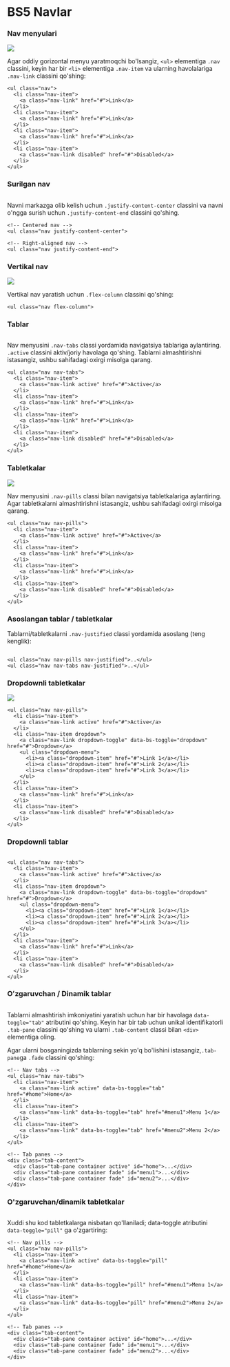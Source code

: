 # BS5 Navlar

### Nav menyulari

![](<../../.gitbook/assets/image (732).png>)

Agar oddiy gorizontal menyu yaratmoqchi bo'lsangiz, `<ul>` elementiga `.nav` classini, keyin har bir `<li>` elementiga  `.nav-item` va ularning havolalariga `.nav-link` classini qo'shing:

```
<ul class="nav">
  <li class="nav-item">
    <a class="nav-link" href="#">Link</a>
  </li>
  <li class="nav-item">
    <a class="nav-link" href="#">Link</a>
  </li>
  <li class="nav-item">
    <a class="nav-link" href="#">Link</a>
  </li>
  <li class="nav-item">
    <a class="nav-link disabled" href="#">Disabled</a>
  </li>
</ul>
```

### Surilgan nav

<figure><img src="../../.gitbook/assets/image (693).png" alt=""><figcaption></figcaption></figure>

Navni markazga olib kelish uchun `.justify-content-center` classini va navni o'ngga surish uchun `.justify-content-end` classini qo'shing.

```
<!-- Centered nav -->
<ul class="nav justify-content-center">

<!-- Right-aligned nav -->
<ul class="nav justify-content-end">
```

### Vertikal nav

![](<../../.gitbook/assets/image (663).png>)

Vertikal nav yaratish uchun `.flex-column` classini qo'shing:

```
<ul class="nav flex-column">
```

### Tablar

<figure><img src="../../.gitbook/assets/image (558).png" alt=""><figcaption></figcaption></figure>

Nav menyusini `.nav-tabs` classi yordamida navigatsiya tablariga aylantiring. `.active` classini aktiv/joriy havolaga qo'shing. Tablarni almashtirishni istasangiz, ushbu sahifadagi oxirgi misolga qarang.

```
<ul class="nav nav-tabs">
  <li class="nav-item">
    <a class="nav-link active" href="#">Active</a>
  </li>
  <li class="nav-item">
    <a class="nav-link" href="#">Link</a>
  </li>
  <li class="nav-item">
    <a class="nav-link" href="#">Link</a>
  </li>
  <li class="nav-item">
    <a class="nav-link disabled" href="#">Disabled</a>
  </li>
</ul>
```

### Tabletkalar

![](<../../.gitbook/assets/image (671).png>)

Nav menyusini `.nav-pills` classi bilan navigatsiya tabletkalariga aylantiring. Agar tabletkalarni almashtirishni istasangiz, ushbu sahifadagi oxirgi misolga qarang.

```
<ul class="nav nav-pills">
  <li class="nav-item">
    <a class="nav-link active" href="#">Active</a>
  </li>
  <li class="nav-item">
    <a class="nav-link" href="#">Link</a>
  </li>
  <li class="nav-item">
    <a class="nav-link" href="#">Link</a>
  </li>
  <li class="nav-item">
    <a class="nav-link disabled" href="#">Disabled</a>
  </li>
</ul>
```

### Asoslangan tablar / tabletkalar

Tablarni/tabletkalarni `.nav-justified` classi yordamida asoslang (teng kenglik):

<figure><img src="../../.gitbook/assets/image (542).png" alt=""><figcaption></figcaption></figure>

```
<ul class="nav nav-pills nav-justified">..</ul>
<ul class="nav nav-tabs nav-justified">..</ul>
```

### Dropdownli tabletkalar

![](<../../.gitbook/assets/image (727).png>)

```
<ul class="nav nav-pills">
  <li class="nav-item">
    <a class="nav-link active" href="#">Active</a>
  </li>
  <li class="nav-item dropdown">
    <a class="nav-link dropdown-toggle" data-bs-toggle="dropdown" href="#">Dropdown</a>
    <ul class="dropdown-menu">
      <li><a class="dropdown-item" href="#">Link 1</a></li>
      <li><a class="dropdown-item" href="#">Link 2</a></li>
      <li><a class="dropdown-item" href="#">Link 3</a></li>
    </ul>
  </li>
  <li class="nav-item">
    <a class="nav-link" href="#">Link</a>
  </li>
  <li class="nav-item">
    <a class="nav-link disabled" href="#">Disabled</a>
  </li>
</ul>
```

### Dropdownli tablar

<figure><img src="../../.gitbook/assets/image (668).png" alt=""><figcaption></figcaption></figure>

```
<ul class="nav nav-tabs">
  <li class="nav-item">
    <a class="nav-link active" href="#">Active</a>
  </li>
  <li class="nav-item dropdown">
    <a class="nav-link dropdown-toggle" data-bs-toggle="dropdown" href="#">Dropdown</a>
    <ul class="dropdown-menu">
      <li><a class="dropdown-item" href="#">Link 1</a></li>
      <li><a class="dropdown-item" href="#">Link 2</a></li>
      <li><a class="dropdown-item" href="#">Link 3</a></li>
    </ul>
  </li>
  <li class="nav-item">
    <a class="nav-link" href="#">Link</a>
  </li>
  <li class="nav-item">
    <a class="nav-link disabled" href="#">Disabled</a>
  </li>
</ul>
```

### Oʻzgaruvchan / Dinamik tablar

<figure><img src="../../.gitbook/assets/image (729).png" alt=""><figcaption></figcaption></figure>

Tablarni almashtirish imkoniyatini yaratish uchun har bir havolaga `data-toggle="tab"` atributini qo'shing. Keyin har bir tab uchun unikal identifikatorli `.tab-pane` classini qo'shing va ularni `.tab-content` classi bilan `<div>` elementiga oling.

Agar ularni bosganingizda tablarning sekin yo'q bo'lishini istasangiz,`.tab-pane`ga `.fade` classini  qoʻshing:

```
<!-- Nav tabs -->
<ul class="nav nav-tabs">
  <li class="nav-item">
    <a class="nav-link active" data-bs-toggle="tab" href="#home">Home</a>
  </li>
  <li class="nav-item">
    <a class="nav-link" data-bs-toggle="tab" href="#menu1">Menu 1</a>
  </li>
  <li class="nav-item">
    <a class="nav-link" data-bs-toggle="tab" href="#menu2">Menu 2</a>
  </li>
</ul>

<!-- Tab panes -->
<div class="tab-content">
  <div class="tab-pane container active" id="home">...</div>
  <div class="tab-pane container fade" id="menu1">...</div>
  <div class="tab-pane container fade" id="menu2">...</div>
</div>
```

### O'zgaruvchan/dinamik tabletkalar

<figure><img src="../../.gitbook/assets/image (546).png" alt=""><figcaption></figcaption></figure>

Xuddi shu kod tabletkalarga nisbatan qo'llaniladi; data-toggle atributini `data-toggle="pill"` ga o'zgartiring:

```
<!-- Nav pills -->
<ul class="nav nav-pills">
  <li class="nav-item">
    <a class="nav-link active" data-bs-toggle="pill" href="#home">Home</a>
  </li>
  <li class="nav-item">
    <a class="nav-link" data-bs-toggle="pill" href="#menu1">Menu 1</a>
  </li>
  <li class="nav-item">
    <a class="nav-link" data-bs-toggle="pill" href="#menu2">Menu 2</a>
  </li>
</ul>

<!-- Tab panes -->
<div class="tab-content">
  <div class="tab-pane container active" id="home">...</div>
  <div class="tab-pane container fade" id="menu1">...</div>
  <div class="tab-pane container fade" id="menu2">...</div>
</div>
```
